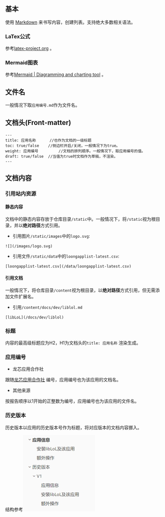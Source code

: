 ## 基本

使用 [Markdown](https://en.wikipedia.org/wiki/Markdown)  来书写内容，创建列表。支持绝大多数相关语法。

### LaTex公式

参考[latex-project.org](https://www.latex-project.org/) 。

### Mermaid图表

参考[Mermaid | Diagramming and charting tool](https://mermaid.js.org/) 。

## 文件名

一般情况下取`应用编号.md`作为文件名。

## 文档头(Front-matter)

```
---
title: 应用名称      //也作为文档的一级标题
toc: true/false    //侧边栏开启/关闭，一般情况下为true。
weight: 应用编号         //文档的排列顺序。一般情况下，取应用编号的值。
draft: true/false  //当值为true时文档作为草稿，不渲染。
---
```

## 文档内容

### 引用站内资源

#### 静态内容

文档中的静态内容存放于仓库目录`/static`中。一般情况下，将`/static`视为根目录，并以**绝对路径**方式引用。

- 引用图片`/static/images`中的`logo.svg`:

```
![](/images/logo.svg)
```

- 引用文件`/static/data`中的`loongapplist-latest.csv`:

```
[loongapplist-latest.csv](/data/loongapplist-latest.csv)
```

#### 引用文档

一般情况下，将仓库目录`/content`视为根目录，以**绝对路径**方式引用，但无需添加文件扩展名。

- 引用`/content/docs/dev/liblol.md`

```
[libLoL](/docs/dev/liblol)
```


### 标题

内容的最高级标题应为H2，H1为文档头的`title: 应用名称` 渲染生成。

### 应用编号

- 龙芯应用合作社

跟随[龙芯应用合作社](http://app.loongapps.cn/#/home) 编号，应用编号也为该应用的文档名。

- 其他来源

按报告顺序以1开始的正整数为编号，应用编号也为该应用的文件名。

### 历史版本

历史版本以应用的历史版本号作为标题，将对应版本的文档内容挪入。

结构参考![应用详情文档结构](/static/images/应用详情文档结构.png)


